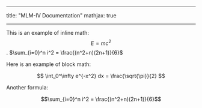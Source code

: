 
---
title: "MLM-IV Documentation"
mathjax: true

---

This is an example of inline math: $$E=mc^2$$.
$\sum_{i=0}^n i^2 = \frac{(n^2+n)(2n+1)}{6}$


Here is an example of block math:

$$
\int_0^\infty e^{-x^2} dx = \frac{\sqrt{\pi}}{2}
$$

Another formula:

$$\sum_{i=0}^n i^2 = \frac{(n^2+n)(2n+1)}{6}$$